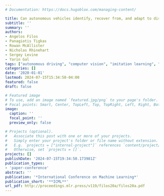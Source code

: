 ```yaml
---
# Documentation: https://docs.hugoblox.com/managing-content/

title: Can autonomous vehicles identify, recover from, and adapt to distribution shifts?
subtitle: ''
summary: ''
authors:
- Angelos Filos
- Panagiotis Tigkas
- Rowan McAllister
- Nicholas Rhinehart
- Sergey Levine
- Yarin Gal
tags: ["autonomous driving", "computer vision", "imitation learning", "model-based control", "machine learning"]
categories: []
date: '2020-01-01'
lastmod: 2024-07-15T15:34:50-04:00
featured: false
draft: false

# Featured image
# To use, add an image named `featured.jpg/png` to your page's folder.
# Focal points: Smart, Center, TopLeft, Top, TopRight, Left, Right, BottomLeft, Bottom, BottomRight.
image:
  caption: ''
  focal_point: ''
  preview_only: false

# Projects (optional).
#   Associate this post with one or more of your projects.
#   Simply enter your project's folder or file name without extension.
#   E.g. `projects = ["internal-project"]` references `content/project/deep-learning/index.md`.
#   Otherwise, set `projects = []`.
projects: []
publishDate: '2024-07-15T19:34:50.173981Z'
publication_types:
- 'paper-conference'
abstract: ''
publication: '*International Conference on Machine Learning*'
publication_short: '**ICML**'
url_pdf: http://proceedings.mlr.press/v119/filos20a/filos20a.pdf
---
```

